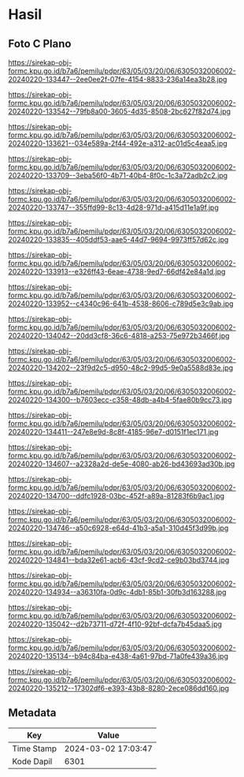 # Hasil

## Foto C Plano

https://sirekap-obj-formc.kpu.go.id/b7a6/pemilu/pdpr/63/05/03/20/06/6305032006002-20240220-133447--2ee0ee2f-07fe-4154-8833-236a14ea3b28.jpg

https://sirekap-obj-formc.kpu.go.id/b7a6/pemilu/pdpr/63/05/03/20/06/6305032006002-20240220-133542--79fb8a00-3605-4d35-8508-2bc627f82d74.jpg

https://sirekap-obj-formc.kpu.go.id/b7a6/pemilu/pdpr/63/05/03/20/06/6305032006002-20240220-133621--034e589a-2f44-492e-a312-ac01d5c4eaa5.jpg

https://sirekap-obj-formc.kpu.go.id/b7a6/pemilu/pdpr/63/05/03/20/06/6305032006002-20240220-133709--3eba56f0-4b71-40b4-8f0c-1c3a72adb2c2.jpg

https://sirekap-obj-formc.kpu.go.id/b7a6/pemilu/pdpr/63/05/03/20/06/6305032006002-20240220-133747--355ffd99-8c13-4d28-971d-a415d11e1a9f.jpg

https://sirekap-obj-formc.kpu.go.id/b7a6/pemilu/pdpr/63/05/03/20/06/6305032006002-20240220-133835--405ddf53-aae5-44d7-9694-9973ff57d62c.jpg

https://sirekap-obj-formc.kpu.go.id/b7a6/pemilu/pdpr/63/05/03/20/06/6305032006002-20240220-133913--e326ff43-6eae-4738-9ed7-66df42e84a1d.jpg

https://sirekap-obj-formc.kpu.go.id/b7a6/pemilu/pdpr/63/05/03/20/06/6305032006002-20240220-133952--c4340c96-641b-4538-8606-c789d5e3c9ab.jpg

https://sirekap-obj-formc.kpu.go.id/b7a6/pemilu/pdpr/63/05/03/20/06/6305032006002-20240220-134042--20dd3cf8-36c6-4818-a253-75e972b3466f.jpg

https://sirekap-obj-formc.kpu.go.id/b7a6/pemilu/pdpr/63/05/03/20/06/6305032006002-20240220-134202--23f9d2c5-d950-48c2-99d5-9e0a5588d83e.jpg

https://sirekap-obj-formc.kpu.go.id/b7a6/pemilu/pdpr/63/05/03/20/06/6305032006002-20240220-134300--b7603ecc-c358-48db-a4b4-5fae80b9cc73.jpg

https://sirekap-obj-formc.kpu.go.id/b7a6/pemilu/pdpr/63/05/03/20/06/6305032006002-20240220-134411--247e8e9d-8c8f-4185-96e7-d0151f1ec171.jpg

https://sirekap-obj-formc.kpu.go.id/b7a6/pemilu/pdpr/63/05/03/20/06/6305032006002-20240220-134607--a2328a2d-de5e-4080-ab26-bd43693ad30b.jpg

https://sirekap-obj-formc.kpu.go.id/b7a6/pemilu/pdpr/63/05/03/20/06/6305032006002-20240220-134700--ddfc1928-03bc-452f-a89a-81283f6b9ac1.jpg

https://sirekap-obj-formc.kpu.go.id/b7a6/pemilu/pdpr/63/05/03/20/06/6305032006002-20240220-134746--a50c6928-e64d-41b3-a5a1-310d45f3d99b.jpg

https://sirekap-obj-formc.kpu.go.id/b7a6/pemilu/pdpr/63/05/03/20/06/6305032006002-20240220-134841--bda32e61-acb6-43cf-9cd2-ce9b03bd3744.jpg

https://sirekap-obj-formc.kpu.go.id/b7a6/pemilu/pdpr/63/05/03/20/06/6305032006002-20240220-134934--a36310fa-0d9c-4db1-85b1-30fb3d163288.jpg

https://sirekap-obj-formc.kpu.go.id/b7a6/pemilu/pdpr/63/05/03/20/06/6305032006002-20240220-135042--d2b73711-d72f-4f10-92bf-dcfa7b45daa5.jpg

https://sirekap-obj-formc.kpu.go.id/b7a6/pemilu/pdpr/63/05/03/20/06/6305032006002-20240220-135134--b94c84ba-e438-4a61-97bd-71a0fe439a36.jpg

https://sirekap-obj-formc.kpu.go.id/b7a6/pemilu/pdpr/63/05/03/20/06/6305032006002-20240220-135212--17302df6-e393-43b8-8280-2ece086dd160.jpg


## Metadata

| Key        | Value               |
| ---------- | ------------------- |
| Time Stamp | 2024-03-02 17:03:47 |
| Kode Dapil | 6301                |



